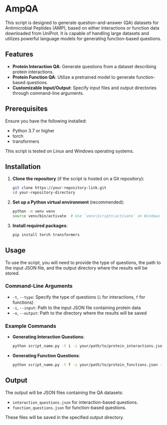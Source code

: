 # AmpQA
This script is designed to generate question-and-answer (QA) datasets for Antimicrobial Peptides (AMP), based on either interactions or function data downloaded from UniProt. It is capable of handling large datasets and utilizes powerful language models for generating function-based questions.

## Features

- **Protein Interaction QA**: Generate questions from a dataset describing protein interactions.
- **Protein Function QA**: Utilize a pretrained model to generate function-based questions.
- **Customizable Input/Output**: Specify input files and output directories through command-line arguments.

## Prerequisites

Ensure you have the following installed:
- Python 3.7 or higher
- torch
- transformers

This script is tested on Linux and Windows operating systems.

## Installation

1. **Clone the repository** (if the script is hosted on a Git repository):
   ```bash
   git clone https://your-repository-link.git
   cd your-repository-directory
   ```

2. **Set up a Python virtual environment** (recommended):
   ```bash
   python -m venv venv
   source venv/bin/activate  # Use `venv\Scripts\activate` on Windows
   ```

3. **Install required packages**:
   ```bash
   pip install torch transformers
   ```
## Usage

To use the script, you will need to provide the type of questions, the path to the input JSON file, and the output directory where the results will be stored.

### Command-Line Arguments

- `-t`, `--type`: Specify the type of questions (`i` for interactions, `f` for functions)
- `-i`, `--input`: Path to the input JSON file containing protein data
- `-o`, `--output`: Path to the directory where the results will be saved

### Example Commands

- **Generating Interaction Questions**:
  ```bash
  python script_name.py -t i -i your/path/to/protein_interactions.json -o your/path/to/output
  ```

- **Generating Function Questions**:
  ```bash
  python script_name.py -t f -i your/path/to/protein_functions.json -o your/path/to/output
  ```

## Output

The output will be JSON files containing the QA datasets:
- `interaction_questions.json` for interaction-based questions.
- `function_questions.json` for function-based questions.

These files will be saved in the specified output directory.
